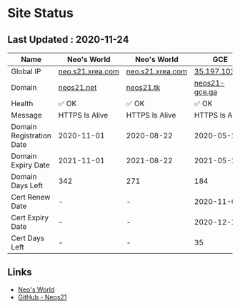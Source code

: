 # Site Status


## Last Updated : 2020-11-24

| Name | Neo's World | Neo's World | GCE | OCI 1 | OCI 2 |
|------|---|---|---|---|---|
| Global IP                | [neo.s21.xrea.com](http://neo.s21.xrea.com/) | [neo.s21.xrea.com](http://neo.s21.xrea.com/) | [35.197.103.64](http://35.197.103.64/) | [140.238.56.203](http://140.238.56.203/) | [158.101.130.242](http://158.101.130.242/) |
| Domain                   | [neos21.net](http://neos21.net/) | [neos21.tk](http://neos21.tk/) | [neos21-gce.ga](http://neos21-gce.ga/) | [neos21-oci.cf](http://neos21-oci.cf/) | [neos21-oci.ml](http://neos21-oci.ml/) |
| Health                   | ✅ OK | ✅ OK | ✅ OK | ✅ OK | ✅ OK |
| Message                  | HTTPS Is Alive | HTTPS Is Alive | HTTPS Is Alive | HTTPS Is Alive | HTTPS Is Alive |
| Domain Registration Date | 2020-11-01 | 2020-08-22 | 2020-05-27 | 2020-08-22 | 2020-08-22 |
| Domain Expiry Date       | 2021-11-01 | 2021-08-22 | 2021-05-27 | 2021-08-22 | 2021-08-22 |
| Domain Days Left         | 342 | 271 | 184 | 271 | 271 |
| Cert Renew Date          | - | - | 2020-11-01 | 2020-11-01 | 2020-11-01 |
| Cert Expiry Date         | - | - | 2020-12-29 | 2021-01-29 | 2021-01-30 |
| Cert Days Left           | - | - | 35 | 66 | 67 |


## Links

- [Neo's World](https://neos21.net/)
- [GitHub - Neos21](https://github.com/Neos21/)
